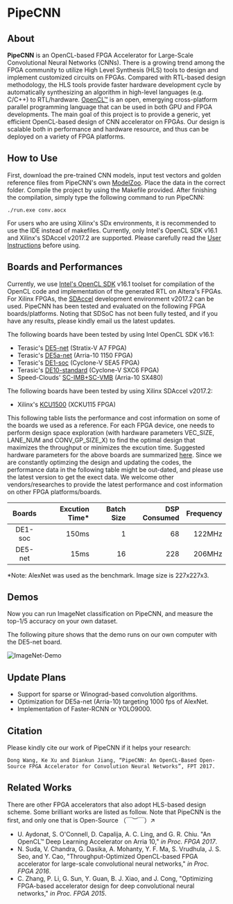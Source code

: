 # PipeCNN

## About 
**PipeCNN** is an OpenCL-based FPGA Accelerator for Large-Scale Convolutional Neural Networks (CNNs).
There is a growing trend among the FPGA community to utilize High Level Synthesis (HLS) tools to design
and implement customized circuits on FPGAs. Compared with RTL-based design methodology, the HLS tools provide faster hardware development
cycle by automatically synthesizing an algorithm in high-level languages (e.g. C/C++) to RTL/hardware. [OpenCL™](https://www.khronos.org/opencl/) is an open, emergying cross-platform parallel programming language that can be used in both GPU and FPGA developments. The main goal of this project is to provide a generic, yet efficient OpenCL-based design of CNN accelerator on FPGAs. Our design is scalable both in performance and hardware resource, and thus can be deployed on a variety of FPGA platforms.

## How to Use

First, download the pre-trained CNN models, input test vectors and golden reference files from PipeCNN's own [ModelZoo](https://github.com/doonny/PipeCNN/tree/master/data). Place the data in the correct folder. Compile the project by using the Makefile provided. After finishing the compilation, simply type the following command to run PipeCNN:
```
./run.exe conv.aocx
```
For users who are using Xilinx's SDx environments, it is recommended to use the IDE instead of makefiles. Currently, only Intel's OpenCL SDK v16.1 and Xilinx's SDAccel v2017.2 are supported. Please carefully read the [User Instructions](https://github.com/doonny/PipeCNN/tree/master/documents) before using.

## Boards and Performances
Currently, we use [Intel's OpenCL SDK](https://www.altera.com/products/design-software/embedded-software-developers/opencl/overview.html) v16.1 toolset for compilation of the OpenCL code and implementation of the generated RTL on Altera's FPGAs. For Xilinx FPGAs, the [SDAccel](https://www.xilinx.com/products/design-tools/software-zone/sdaccel.html) development environment v2017.2 can be used. PipeCNN has been tested and evaluated on the following FPGA boards/platforms. Noting that SDSoC has not been fully tested, and if you have any results, please kindly email us the latest updates.

The following boards have been tested by using Intel OpenCL SDK v16.1:
* Terasic's [DE5-net](http://www.terasic.com.cn/cgi-bin/page/archive.pl?Language=China&CategoryNo=179&No=727) (Stratix-V A7 FPGA)
* Terasic's [DE5a-net](http://www.terasic.com.cn/cgi-bin/page/archive.pl?Language=China&CategoryNo=251&No=988) (Arria-10 1150 FPGA)
* Terasic's [DE1-soc](http://www.terasic.com.cn/cgi-bin/page/archive.pl?Language=China&CategoryNo=180&No=870) (Cyclone-V SEA5 FPGA)
* Terasic's [DE10-standard](http://www.terasic.com.cn/cgi-bin/page/archive.pl?Language=China&CategoryNo=180&No=1105) (Cyclone-V SXC6 FPGA)
* Speed-Clouds' [SC-IMB+SC-VMB](http://speed-clouds.com/index.php?c=news&a=page&id=74) (Arria-10 SX480)

The following boards have been tested by using Xilinx SDAccel v2017.2:
* Xilinx's [KCU1500](https://www.xilinx.com/products/boards-and-kits/dk-u1-kcu1500-g.html) (XCKU115 FPGA)

This following table lists the performance and cost information on some of the boards we used as a reference. For each FPGA device, one needs to perform design space exploration (with hardware parameters VEC_SIZE, LANE_NUM and CONV_GP_SIZE_X) to find the optimal design that maximizes the throughput or minimizes the excution time. Suggested hardware parameters for the above boards are summarized [here](https://github.com/doonny/PipeCNN/tree/master/documents). Since we are constantly optimzing the design and updating the codes, the performance data in the following table might be out-dated, and please use the latest version to get the exect data. We welcome other vendors/researches to provide the latest performance and cost information on other FPGA platforms/boards.

| Boards     | Excution Time* | Batch Size | DSP Consumed |  Frequency|
| :--------: |--------------:| ----------:| ------------:|----------:|
| DE1-soc    |         150ms |          1 |            68|     122MHz|
| DE5-net    |          15ms |         16 |           228|     206MHz|

*Note: AlexNet was used as the benchmark. Image size is 227x227x3.

## Demos
Now you can run ImageNet classification on PipeCNN, and measure the top-1/5 accuracy on your own dataset.


The following piture shows that the demo runs on our own computer with the DE5-net board.

![ImageNet-Demo](https://github.com/doonny/PipeCNN/tree/master/documents/PipeCNN-Demo-01.jpg)


## Update Plans
* Support for sparse or Winograd-based convolution algorithms.
* Optimization for DE5a-net (Arria-10) targeting 1000 fps of AlexNet.
* Implementation of Faster-RCNN or YOLO9000.

## Citation
Please kindly cite our work of PipeCNN if it helps your research:
```
Dong Wang, Ke Xu and Diankun Jiang, “PipeCNN: An OpenCL-Based Open-Source FPGA Accelerator for Convolution Neural Networks”, FPT 2017.
```



## Related Works
There are other FPGA accelerators that also adopt HLS-based design scheme. Some brilliant works are listed as follow. Note that PipeCNN is the first, and only one that is Open-Source （￣︶￣）↗
* U. Aydonat, S. O'Connell, D. Capalija, A. C. Ling, and G. R. Chiu. "An OpenCL™ Deep Learning Accelerator on Arria 10," *in Proc. FPGA 2017*.
* N. Suda, V. Chandra, G. Dasika, A. Mohanty, Y. F. Ma, S. Vrudhula, J. S. Seo, and Y. Cao, "Throughput-Optimized OpenCL-based FPGA accelerator for large-scale convolutional neural networks," *in Proc. FPGA 2016*.
* C. Zhang, P. Li, G. Sun, Y. Guan, B. J. Xiao, and J. Cong, "Optimizing FPGA-based accelerator design for deep convolutional neural networks," *in Proc. FPGA 2015*.

